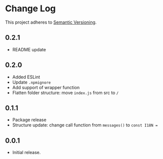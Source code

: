 # Change Log
This project adheres to [Semantic Versioning](http://semver.org/).

## 0.2.1
* README update

## 0.2.0
* Added ESLint
* Update `.npmignore`
* Add support of wrapper function
* Flatten folder structure: move `index.js` from src to `/`

## 0.1.1
* Package release
* Structure update: change call function from `messages()` to `const I18N =`

## 0.0.1
* Initial release.
